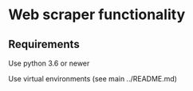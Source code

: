 # Web scraper functionality

## Requirements
Use python 3.6 or newer

Use virtual environments (see main ../README.md)